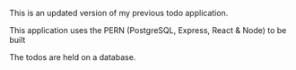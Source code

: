 This is an updated version of my previous todo application. 

This application uses the PERN (PostgreSQL, Express, React & Node) to be built

The todos are held on a database.